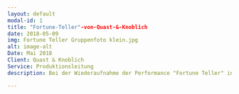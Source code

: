 ```yaml
---
layout: default
modal-id: 1
title: "Fortune-Teller"-von-Quast-&-Knoblich
date: 2018-05-09
img: Fortune Teller Gruppenfoto klein.jpg
alt: image-alt
Date: Mai 2018
Client: Quast & Knoblich
Service: Produktionsleitung
description: Bei der Wiederaufnahme der Performance "Fortune Teller" in den Sophiensälen in Berlin habe ich die Produktionsleitung übernommen. Das beinhaltete die gemeinsame Erstellung des Finanzplans, die Betreuung des Budgets, die Erstellung von Zeitplänen, die Kommunikation mit dem Spielort und den Beteiligten, die Organisation und Betreuung der Proben und Aufführungen, sowie die Abrechnung des Projekts. 

---
```


